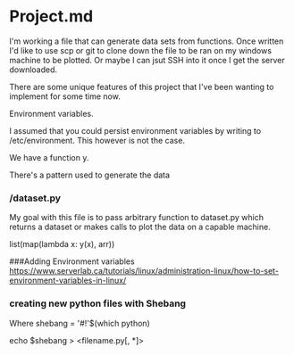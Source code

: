 # Project.md

I'm working a file that can generate data sets from functions.
Once written I'd like to use scp or git to clone down the file to be ran on my windows machine
to be plotted. Or maybe I can jsut SSH into it once I get the server downloaded.

There are some unique features of this project that I've been wanting to implement for some time now.


Environment variables.

I assumed that you could persist environment variables by writing to /etc/environment.
This however is not the case.




We have a function y.

There's a pattern used to generate the data


### /dataset.py
My goal with this file is to pass arbitrary function to dataset.py
which returns a dataset or makes calls to plot the data on a capable machine.



list(map(lambda x: y(x), arr))


###Adding Environment variables
https://www.serverlab.ca/tutorials/linux/administration-linux/how-to-set-environment-variables-in-linux/

### creating new python files with Shebang
Where shebang = '#!'$(which python)

echo $shebang > <filename.py[, *]>






